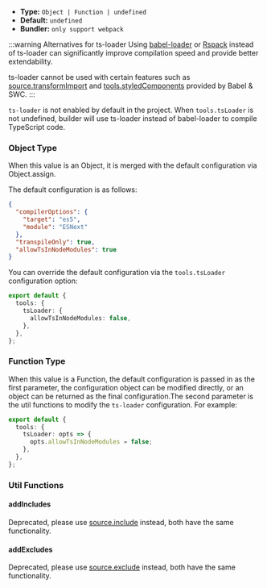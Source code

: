 - **Type:** `Object | Function | undefined`
- **Default:** `undefined`
- **Bundler:** `only support webpack`

:::warning Alternatives for ts-loader
Using [babel-loader](https://modernjs.dev/builder/en/guide/basic/typescript.html#why-babel-is-the-default-option) or [Rspack](/guides/advanced-features/rspack-start.html) instead of ts-loader can significantly improve compilation speed and provide better extendability.

ts-loader cannot be used with certain features such as [source.transformImport](/configure/app/source/transform-import.html) and [tools.styledComponents](/configure/app/tools/styled-components.html) provided by Babel & SWC.
:::

`ts-loader` is not enabled by default in the project. When `tools.tsLoader` is not undefined, builder will use ts-loader instead of babel-loader to compile TypeScript code.

### Object Type

When this value is an Object, it is merged with the default configuration via Object.assign.

The default configuration is as follows:

```json
{
  "compilerOptions": {
    "target": "es5",
    "module": "ESNext"
  },
  "transpileOnly": true,
  "allowTsInNodeModules": true
}
```

You can override the default configuration via the `tools.tsLoader` configuration option:

```ts
export default {
  tools: {
    tsLoader: {
      allowTsInNodeModules: false,
    },
  },
};
```

### Function Type

When this value is a Function, the default configuration is passed in as the first parameter, the configuration object can be modified directly, or an object can be returned as the final configuration.The second parameter is the util functions to modify the `ts-loader` configuration. For example:

```ts
export default {
  tools: {
    tsLoader: opts => {
      opts.allowTsInNodeModules = false;
    },
  },
};
```

### Util Functions

#### addIncludes

Deprecated, please use [source.include](https://modernjs.dev/en/configure/app/source/include.html) instead, both have the same functionality.

#### addExcludes

Deprecated, please use [source.exclude](https://modernjs.dev/en/configure/app/source/exclude.html) instead, both have the same functionality.
